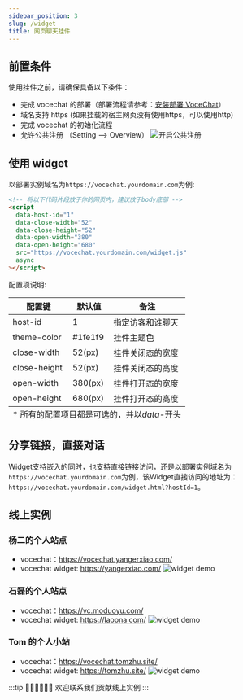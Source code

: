 ```yaml
---
sidebar_position: 3
slug: /widget
title: 网页聊天挂件
---
```


## 前置条件

使用挂件之前，请确保具备以下条件：

- 完成 vocechat 的部署（部署流程请参考：[安装部署 VoceChat](/install)）
- 域名支持 https (如果挂载的宿主网页没有使用https，可以使用http)
- 完成 vocechat 的初始化流程
- 允许公共注册 （Setting --> Overview）
  ![开启公共注册](image/setting.reg.everyone.png)

## 使用 widget

以部署实例域名为`https://vocechat.yourdomain.com`为例:

```html
<!-- 将以下代码片段放于你的网页内，建议放于body底部 -->
<script
  data-host-id="1"
  data-close-width="52"
  data-close-height="52"
  data-open-width="380"
  data-open-height="680"
  src="https://vocechat.yourdomain.com/widget.js"
  async
></script>
```

配置项说明:

<table>
<thead >
  <tr><th scope="col">配置键</th><th scope="col"  >默认值</th><th scope="col"  >备注</th></tr>
</thead>
<tbody>
  <tr ><td >host-id</td><td >1</td><td >指定访客和谁聊天</td></tr>
  <tr ><td >theme-color</td><td >#1fe1f9</td><td >挂件主题色</td></tr>
  <tr ><td >close-width</td><td >52(px)</td><td >挂件关闭态的宽度</td></tr>
  <tr ><td >close-height</td><td >52(px)</td><td >挂件关闭态的高度</td></tr>
  <tr ><td >open-width</td><td >380(px)</td><td >挂件打开态的宽度</td></tr>
  <tr ><td >open-height</td><td >680(px)</td><td >挂件打开态的高度</td></tr>
</tbody>
<tfoot >
  <tr><td colspan="3">* 所有的配置项目都是可选的，并以<i >data-</i>开头</td></tr>
</tfoot>
</table>

## 分享链接，直接对话

Widget支持嵌入的同时，也支持直接链接访问，还是以部署实例域名为`https://vocechat.yourdomain.com`为例，该Widget直接访问的地址为：
`https://vocechat.yourdomain.com/widget.html?hostId=1`。

## 线上实例

### 杨二的个人站点

- vocechat：https://vocechat.yangerxiao.com/
- vocechat widget: https://yangerxiao.com/
  ![widget demo](image/widget.demo.tristan.jpeg)

### 石磊的个人站点

- vocechat：https://vc.moduoyu.com/
- vocechat widget: https://laoona.com/
  ![widget demo](image/widget.demo.shilei.png)

### Tom 的个人小站

- vocechat：https://vocechat.tomzhu.site/
- vocechat widget: https://tomzhu.site/
  ![widget demo](image/widget.demo.tom.png)

:::tip 👏🏻👏🏻👏🏻
欢迎联系我们贡献线上实例
:::
